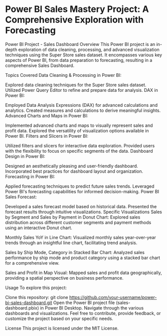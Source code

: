# Power BI Sales Mastery Project: A Comprehensive Exploration with Forecasting

Power BI Project - Sales Dashboard
Overview
This Power BI project is an in-depth exploration of data cleaning, processing, and advanced visualization techniques using the Super Store sales dataset. It encompasses various key aspects of Power BI, from data preparation to forecasting, resulting in a comprehensive Sales Dashboard.

Topics Covered
Data Cleaning & Processing in Power BI:

Explored data cleaning techniques for the Super Store sales dataset.
Utilized Power Query Editor to refine and prepare data for analysis.
DAX in Power BI:

Employed Data Analysis Expressions (DAX) for advanced calculations and analytics.
Created measures and calculations to derive meaningful insights.
Advanced Charts and Maps in Power BI:

Implemented advanced charts and maps to visually represent sales and profit data.
Explored the versatility of visualization options available in Power BI.
Filters and Slicers in Power BI:

Utilized filters and slicers for interactive data exploration.
Provided users with the flexibility to focus on specific segments of the data.
Dashboard Design in Power BI:

Designed an aesthetically pleasing and user-friendly dashboard.
Incorporated best practices for dashboard layout and organization.
Forecasting in Power BI:

Applied forecasting techniques to predict future sales trends.
Leveraged Power BI's forecasting capabilities for informed decision-making.
Power BI Sales Forecast:

Developed a sales forecast model based on historical data.
Presented the forecast results through intuitive visualizations.
Specific Visualizations
Sales by Segment and Sales by Payment in Donut Chart:
Explored sales distribution across different customer segments and payment methods using an interactive Donut chart.

Monthly Sales YoY in Line Chart:
Visualized monthly sales year-over-year trends through an insightful line chart, facilitating trend analysis.

Sales by Ship Mode, Category in Stacked Bar Chart:
Analyzed sales performance by ship mode and product category using a stacked bar chart for a comprehensive view.

Sales and Profit in Map Visual:
Mapped sales and profit data geographically, providing a spatial perspective on business performance.

Usage
To explore this project:

Clone this repository: git clone https://github.com/your-username/power-bi-sales-dashboard.git
Open the Power BI project file (sales-dashboard.pbix) in Power BI Desktop.
Navigate through the various dashboards and visualizations.
Feel free to contribute, provide feedback, or customize the project based on your specific needs.

License
This project is licensed under the MIT License.